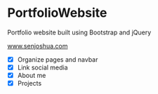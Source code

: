 # PortfolioWebsite
Portfolio website built using Bootstrap and jQuery

www.senjoshua.com
- [x] Organize pages and navbar
- [x] Link social media
- [x] About me
- [x] Projects
